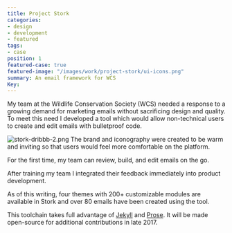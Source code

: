 ```yaml
---
title: Project Stork
categories:
- design
- development
- featured
tags:
- case
position: 1
featured-case: true
featured-image: "/images/work/project-stork/ui-icons.png"
summary: An email framework for WCS
Key: 
---
```


My team at the Wildlife Conservation Society (WCS) needed a response to a growing demand for marketing emails without sacrificing design and quality. To meet this need I developed a tool which would allow non-technical users to create and edit emails with bulletproof code. 

![stork-dribbb-2.png](/uploads/stork-dribbb-2.png)
The brand and iconography were created to be warm and inviting so that users would feel more comfortable on the platform.

For the first time, my team can review, build, and edit emails on the go.

After training my team I integrated their feedback immediately into product development.

As of this writing, four themes with 200+ customizable modules are available in Stork and over 80 emails have been created using the tool.

This toolchain takes full advantage of [Jekyll](https://jekyllrb.com/) and [Prose](http://prose.io/). It will be made open-source for additional contributions in late 2017.